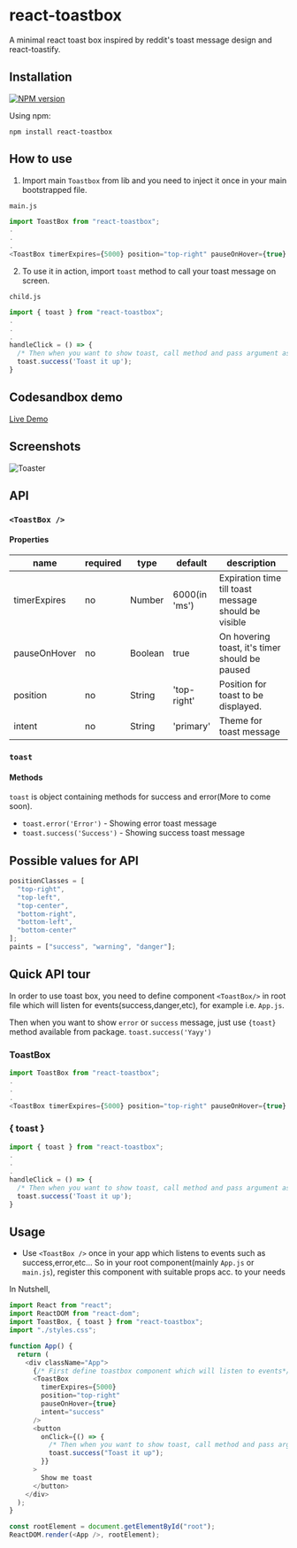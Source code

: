 # react-toastbox

A minimal react toast box inspired by reddit's toast message design and react-toastify.

## Installation

[![NPM version](https://img.shields.io/badge/npm-1.2.6-brightgreen.svg)](https://www.npmjs.com/package/react-toastbox)

Using npm:

```
npm install react-toastbox
```

## How to use

1. Import main `Toastbox` from lib and you need to inject it once in your main bootstrapped file.

`main.js`

```js
import ToastBox from "react-toastbox";
.
.
.
<ToastBox timerExpires={5000} position="top-right" pauseOnHover={true} intent="success"/>

```

2. To use it in action, import `toast` method to call your toast message on screen.

`child.js`
```js
import { toast } from "react-toastbox";
.
.
.
handleClick = () => {
  /* Then when you want to show toast, call method and pass argument as text to display*/
  toast.success('Toast it up');
}
```

## Codesandbox demo

[Live Demo](https://codesandbox.io/s/epic-currying-62r0y)

## Screenshots

![Toaster](https://i.imgur.com/5CDEUf9.png)

## API

### `<ToastBox />`

#### Properties

<table class="table table-bordered table-striped">
  <thead>
  <tr>
    <th style="width: 60px;">name</th>
    <th style="width: 50px;">required</th>
    <th style="width: 50px;">type</th>
    <th style="width: 10px;">default</th>
    <th>description</th>
  </tr>
  </thead>
  <tbody>
    <!-- <tr>
      <td>textContent</td>
      <td>String</td>
      <td>'Your message here'</td>
      <td>To display text content</td>
    </tr> -->
    <tr>
      <td>timerExpires</td>
      <td>no</td>
      <td>Number</td>
      <td>6000(in 'ms')</td>
      <td>Expiration time till toast message should be visible</td>
    </tr>
    <tr>
      <td>pauseOnHover</td>
      <td>no</td>
      <td>Boolean</td>
      <td>true</td>
      <td>On hovering toast, it's timer should be paused</td>
    </tr>
    <tr>
      <td>position</td>
      <td>no</td>
      <td>String</td>
      <td>'top-right'</td>
      <td>Position for toast to be displayed.</td>
    </tr>
    <tr>
      <td>intent</td>
      <td>no</td>
      <td>String</td>
      <td>'primary'</td>
      <td> Theme for toast message </td>
    </tr>
  </tbody>
</table>

### `toast`

#### Methods

`toast` is object containing methods for success and error(More to come soon).

- `toast.error('Error')` - Showing error toast message
- `toast.success('Success')` - Showing success toast message

## Possible values for API

```js
positionClasses = [
  "top-right",
  "top-left",
  "top-center",
  "bottom-right",
  "bottom-left",
  "bottom-center"
];
paints = ["success", "warning", "danger"];
```

## Quick API tour

In order to use toast box, you need to define component `<ToastBox/>` in root file which will listen for events(success,danger,etc), for example i.e. `App.js`.

Then when you want to show `error` or `success` message, just use `{toast}` method available from package. `toast.success('Yayy')`

### ToastBox

```js
import ToastBox from "react-toastbox";
.
.
.
<ToastBox timerExpires={5000} position="top-right" pauseOnHover={true} intent="success"/>

```

### { toast }

```js
import { toast } from "react-toastbox";
.
.
.
handleClick = () => {
  /* Then when you want to show toast, call method and pass argument as text to display*/
  toast.success('Toast it up');
}
```

## Usage

- Use `<ToastBox />` once in your app which listens to events such as success,error,etc...
  So in your root component(mainly `App.js` or `main.js`), register this component with suitable props acc. to your needs


In Nutshell,

```js
import React from "react";
import ReactDOM from "react-dom";
import ToastBox, { toast } from "react-toastbox";
import "./styles.css";

function App() {
  return (
    <div className="App">
      {/* First define toastbox component which will listen to events*/}
      <ToastBox
        timerExpires={5000}
        position="top-right"
        pauseOnHover={true}
        intent="success"
      />
      <button
        onClick={() => {
          /* Then when you want to show toast, call method and pass argument as text to display*/
          toast.success("Toast it up");
        }}
      >
        Show me toast
      </button>
    </div>
  );
}

const rootElement = document.getElementById("root");
ReactDOM.render(<App />, rootElement);
```
